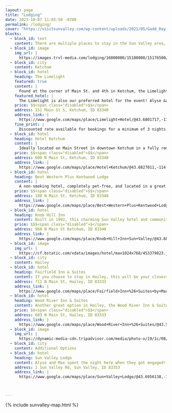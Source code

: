 ```yaml
---
layout: page
title: "Lodging"
date: 2023-10-07 11:03:50 -0700
permalink: /lodging/
cover: "https://visitsunvalley.com/wp-content/uploads/2021/05/Gadd_Ray_J_O4A6924-e1620166276112.jpg"
blocks:
  - block_id: text
    content: There are multiple places to stay in the Sun Valley area, but to make sure you're close to the venue, we recommend staying in either Ketchum or Hailey
  - block_id: image
    img_url: |
      https://images.trvl-media.com/lodging/16000000/15180000/15176500/15176433/808fbe5a.jpg?impolicy=resizecrop&rw=1200&ra=fit   
  - block_id: city
    content: Ketchum
  - block_id: hotel
    heading: The Limelight
    featured: true
    content: | 
      Found at the corner of Main St. and 4th in Ketchum, the Limelight is close to River Run, downtown Ketchum, and our venue. With an on-site bar and lounge, it's a great home base for all of the festivities.
    featured_hotel: |
      The Limelight is also our preferred hotel for the event! Alyse &amp; Max will be staying there through the weekend, and we have a <strong>special discounted rate</strong> available for our guests. The hotel strongly encourages guests to call <a href="tel:(888)2183282" target="_blank">(888)218-3282</a> and mention <span class="" style="font-style:italic;">The Stark/Fronek Wedding</span> for the discount. You can also email <a href="mailto:ketchumreservations@limelighthotels.com" target="_blank">ketchumreservations@limelighthotels.com</a> or visit <a href="https://www.limelighthotels.com/ketchum/reservations#/booking/step-1?promo=STARKFRONEK" target="_blank">their booking website</a> to make your reservation.
    price: $$<span class="disabled">$$</span>
    address: 151 Main St S, Ketchum, ID 83340
    address_link: |
      https://www.google.com/maps/place/Limelight+Hotel/@43.6801717,-114.3669387,17z/data=!4m22!1m9!2m8!1sHotels!5m5!5m4!1s2024-06-06!2i3!4m1!1i2!6e3!3m11!1s0x54a982b973cc9161:0x2ac63cc1505f7bd3!5m4!1s2024-06-06!2i3!4m1!1i2!8m2!3d43.6791018!4d-114.3624346!15sCgZIb3RlbHOSAQVob3RlbOABAA!16s%2Fg%2F11bzq3hbyc?entry=ttu
    fine_print: |
      Discounted rate available for bookings for a minimum of 3 nights. Discount is up to 20% off of the published online rate for Deluxe Room categories and higher. As availability increases to near sellout levels, the rate may decrease. There will always be a form of discount available until all occupancy is unavailable. Rates may be extended 3 days before/after the event days, based on availability. An 8% resort fee and 11% lodging tax will be added to the quoted guestroom rate. Underground parking is available at $25 per vehicle per night.
  - block_id: hotel
    heading: Hotel Ketchum
    content: |
      Ideally located on Main Street in downtown Ketchum in a fully remodeled building, Hotel Ketchum is a great launching pad a little outside the central downtown of Ketchum.
    price: $$<span class="disabled">$$</span>
    address: 600 N Main St, Ketchum, ID 83340
    address_link: |
      https://www.google.com/maps/place/Hotel+Ketchum/@43.6827011,-114.3709298,17z/data=!4m13!1m2!2m1!1sHotels!3m9!1s0x54a982b7372410b7:0x8a0ab03e0e58c05d!5m2!4m1!1i2!8m2!3d43.6826389!4d-114.3663333!15sCgZIb3RlbHOSAQVob3RlbOABAA!16s%2Fg%2F11gcctd5v_?entry=ttu
  - block_id: hotel
    heading: Best Western Plus Kentwood Lodge
    content: |
      A non-smoking hotel, completely pet-free, and located in a great central location close to our shuttle spot, a grocery store, and Wrapcity.
    price: $$<span class="disabled">$$</span>
    address: 180 N Main St, Ketchum, ID 83340
    address_link: |
      https://www.google.com/maps/place/Best+Western+Plus+Kentwood+Lodge/@43.6795349,-114.3644839,17z/data=!3m1!4b1!4m9!3m8!1s0x54a982b96d412449:0x6363b217f60ba8a1!5m2!4m1!1i2!8m2!3d43.679531!4d-114.361909!16s%2Fg%2F1tql4hh3?entry=ttu
  - block_id: hotel
    heading: Knob Hill Inn
    content: Built in 1992, this charming Sun Valley hotel and community landmark is situated within walking distance of downtown Ketchum and offers unparalleled views of Baldy and the majestic Smokey and Boulder Mountain ranges.
    price: $$$<span class="disabled">$</span>
    address: 960 N Main St Ketchum, ID 83340
    address_link: |
      https://www.google.com/maps/place/Knob+Hill+Inn+Sun+Valley/@43.685955,-114.3693742,17z/data=!3m1!4b1!4m9!3m8!1s0x54a982b729bb64d1:0x57d14d20658ad34f!5m2!4m1!1i2!8m2!3d43.6859511!4d-114.3667993!16s%2Fg%2F1tkn_hxy?entry=ttu
  - block_id: image
    img_url: |
      https://cf.bstatic.com/xdata/images/hotel/max1024x768/453379823.jpg?k=37543beb429cf51e9cec60a1f926ba949b03275eae4dfc29c4445ac95322d023&o=&hp=1
  - block_id: city
    content: Hailey
  - block_id: hotel
    heading: Fairfield Inn & Suites
    content: If you choose to stay in Hailey, this will be your closest option to the venue. <!--<strong>It's also our other shuttle pick up/drop off point</strong>. -->A pool and hot tub make for great relaxation the night you arrive, too.
    address: 711 N Main St, Hailey, ID 83333
    address_link: |
      https://www.google.com/maps/place/Fairfield+Inn+%26+Suites+by+Marriott+Hailey+Sun+Valley/@43.5264422,-114.3225046,16.97z/data=!4m12!1m2!2m1!1sHotels!3m8!1s0x54abd5c5b5a385cf:0xa4a8a7ab050563f4!5m2!4m1!1i2!8m2!3d43.5257117!4d-114.320779!16s%2Fg%2F11lh68q62h?entry=ttu
  - block_id: hotel
    heading: Wood River Inn & Suites
    content: Another great option in Hailey, the Wood River Inn & Suites is pet-friendly and just steps from <!--our shuttle pickup/drop off-->the Fairfield Inn & Suites, too. 
    price: $$<span class="disabled">$$</span>
    address: 603 N Main St, Hailey, ID 83333
    address_link: |
      https://www.google.com/maps/place/Wood+River+Inn+%26+Suites/@43.5244385,-114.3223234,17z/data=!3m1!4b1!4m9!3m8!1s0x54abd39cb5266485:0x4b7ebbd91f9bf287!5m2!4m1!1i2!8m2!3d43.5244346!4d-114.3197485!16s%2Fg%2F1hdzbhpkn?entry=ttu
  - block_id: image
    img_url: |
      https://dynamic-media-cdn.tripadvisor.com/media/photo-o/19/1c/08/04/sun-valley-lodge-and.jpg?w=700&h=-1&s=1
  - block_id: city
    content: Additional Options
  - block_id: hotel
    heading: Sun Valley Lodge
    content: Alyse and Max spent the night here when they got engaged! It's beautiful and has a classic aprés ski vibe, but you'll be further from our venue and there's no shuttle service. 
    address: 1 Sun Valley Rd, Sun Valley, ID 83353
    address_link: |
      https://www.google.com/maps/place/Sun+Valley+Lodge/@43.6956138,-114.3832449,14z/data=!4m12!1m2!2m1!1ssun+valley+lodge!3m8!1s0x54a983c00b4339f1:0xcdf486a5d109a242!5m2!4m1!1i2!8m2!3d43.695614!4d-114.3537597!16s%2Fg%2F11kpz6jqk8?entry=ttu



---
```


{% include sunvalley-map.html %}

<!-- 
    

    address: [711 N Main St, Hailey, ID 83333](https://www.google.com/maps/place/Fairfield+Inn+%26+Suites+by+Marriott+Hailey+Sun+Valley/@43.5261475,-114.3245306,15.69z/data=!4m18!1m8!3m7!1s0x54a982a92d1e866d:0x4464d56f1c84f5c2!2sKetchum,+ID!3b1!8m2!3d43.6807402!4d-114.3636619!16zL20vMHMxMGI!3m8!1s0x54abd5c5b5a385cf:0xa4a8a7ab050563f4!5m2!4m1!1i2!8m2!3d43.5257117!4d-114.320779!16s%2Fg%2F11lh68q62h?entry=ttu)

    -->